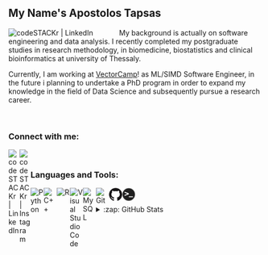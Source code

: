 ## My Name's Apostolos Tapsas 
[<img align="left" alt="codeSTACKr | LinkedIn" width="220px" src="https://user-images.githubusercontent.com/39501690/147421528-ee295a49-cbc4-49ce-86db-5ede2b08eadf.png" />][linkedin]
My background is actually on software engineering and data analysis. I recently completed my postgraduate studies in research methodology, in biomedicine, biostatistics and clinical bioinformatics at university of Thessaly.

Currently, I am working at [VectorCamp][vectorcamp]! as ML/SIMD Software Engineer, in the future i planning to undertake a PhD program in order to expand my knowledge in the field of Data Science and subsequently pursue a research career.

<br />

### Connect with me:
[<img align="left" alt="codeSTACKr | LinkedIn" width="22px" src="https://cdn.jsdelivr.net/npm/simple-icons@v3/icons/linkedin.svg" />][linkedin]
[<img align="left" alt="codeSTACKr | Instagram" width="22px" src="https://cdn.jsdelivr.net/npm/simple-icons@v3/icons/instagram.svg" />][instagram]

<br />

### Languages and Tools:
[<img align="left" alt="Python" width="26px" src="https://cdn.jsdelivr.net/npm/simple-icons@3.13.0/icons/python.svg" />][python]
[<img align="left" alt="C++" width="26px" src="https://cdn.jsdelivr.net/npm/simple-icons@3.13.0/icons/cplusplus.svg" />][cpp]
[<img align="left" alt="R" width="26px" src="https://cdn.jsdelivr.net/npm/simple-icons@3.13.0/icons/r.svg" />][Rpp]
[<img align="left" alt="Visual Studio Code" width="26px" src="https://cdn.jsdelivr.net/npm/simple-icons@3.13.0/icons/visualstudio.svg" />][vscode]
[<img align="left" alt="MySQL" width="26px" src="https://cdn.jsdelivr.net/npm/simple-icons@3.13.0/icons/mysql.svg" />][msql]
[<img align="left" alt="Git" width="26px" src="https://cdn.jsdelivr.net/npm/simple-icons@3.13.0/icons/git.svg" />][git]
[<img align="left" alt="GitHub" width="26px" src="https://raw.githubusercontent.com/github/explore/78df643247d429f6cc873026c0622819ad797942/topics/github/github.png" />][github]
[<img align="left" alt="Terminal" width="26px" src="https://raw.githubusercontent.com/github/explore/80688e429a7d4ef2fca1e82350fe8e3517d3494d/topics/terminal/terminal.png" />][bash]

<br />
<br />

<details>
  <summary>:zap: GitHub Stats</summary>

  <img align="left" alt="Apostolos's GitHub Stats" src="https://github-readme-stats.vercel.app/api?username=Apostolos00tapsas&show_icons=true&theme=dracula" />

</details>

[vectorcamp]: https://github.com/VectorCamp
[twitter]: https://twitter.com/paul_tapsas
[instagram]: https://www.instagram.com/tolis_tps/
[linkedin]: https://www.linkedin.com/in/apostolos-tapsas-6ba4a6b0/
[vscode]: https://vscode.dev/
[git]: https://git-scm.com/book/en/v2
[github]: https://github.com/
[python]: https://www.python.org/
[cpp]: https://isocpp.org/get-started
[Rpp]: https://www.r-project.org/
[msql]: https://www.mysql.com/
[bash]: https://ubuntu.com/tutorials/command-line-for-beginners#1-overview
